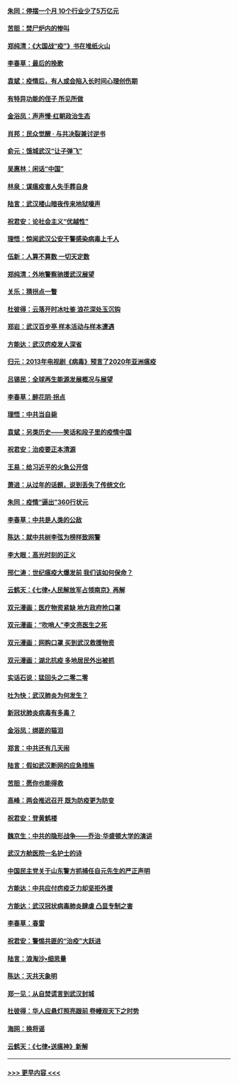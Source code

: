 #### [朱同：停摆一个月 10个行业少了5万亿元](../pages/nsc993/n11904498.md?t=02291731) 
#### [苦胆：焚尸炉内的惨叫](../pages/nsc993/n11904479.md?t=02291731) 
#### [郑纯清：《大国战“疫”》书在堆纸火山](../pages/nsc993/n11904450.md?t=02291731) 
#### [李春草：最后的挽歌](../pages/nsc993/n11904441.md?t=02291731) 
#### [袁斌：疫情后，有人或会陷入长时间心理创伤期](../pages/nsc993/n11901514.md?t=02291731) 
#### [有特异功能的侄子 所见所做](../pages/nsc993/n11901154.md?t=02291731) 
#### [金浴凤：声声慢‧红朝政治生态](../pages/nsc993/n11899553.md?t=02291731) 
#### [肖邦：民众觉醒 · 与共决裂兼讨逆书](../pages/nsc993/n11898435.md?t=02291731) 
#### [俞元：饿城武汉“让子弹飞”](../pages/nsc993/n11898344.md?t=02291731) 
#### [吴惠林：闲话“中国”](../pages/nsc993/n11898182.md?t=02291731) 
#### [林泉：谋瘟疫害人失手葬自身](../pages/nsc993/n11897892.md?t=02291731) 
#### [陆言：武汉楼山暗夜传来地狱嚎声](../pages/nsc993/n11897033.md?t=02291731) 
#### [祝君安：论社会主义“优越性”](../pages/nsc993/n11897005.md?t=02291731) 
#### [理悟：惊闻武汉公安干警感染病毒上千人](../pages/nsc993/n11896947.md?t=02291731) 
#### [伍新：人算不算数 一切天定数](../pages/nsc993/n11893372.md?t=02291731) 
#### [郑纯清：外地警察驰援武汉展望](../pages/nsc993/n11893115.md?t=02291731) 
#### [关乐：猜拐点一瞥](../pages/nsc993/n11893020.md?t=02291731) 
#### [杜彼得：云落开时冰吐鉴 浪花深处玉沉钩](../pages/nsc993/n11892107.md?t=02291731) 
#### [郑岩：武汉百步亭 样本活动与样本遭遇](../pages/nsc993/n11892310.md?t=02291731) 
#### [方能达：武汉疠疫发人深省](../pages/nsc993/n11891376.md?t=02291731) 
#### [归元：2013年电视剧《病毒》预言了2020年亚洲瘟疫](../pages/nsc993/n11891126.md?t=02291731) 
#### [吕锡民：全球再生能源发展概况与展望](../pages/nsc993/n11890613.md?t=02291731) 
#### [李春草：醉花阴·拐点](../pages/nsc993/n11890567.md?t=02291731) 
#### [理悟：中共当自毙](../pages/nsc993/n11890559.md?t=02291731) 
#### [袁斌：另类历史——笑话和段子里的疫情中国](../pages/nsc993/n11889243.md?t=02291731) 
#### [祝君安：治疫要正本清源](../pages/nsc993/n11889085.md?t=02291731) 
#### [王易：给习近平的火急公开信](../pages/nsc993/n11888225.md?t=02291731) 
#### [萧进：从过年的话题，说到丢失了传统文化](../pages/nsc993/n11887732.md?t=02291731) 
#### [朱同：疫情“逼出”360行状元](../pages/nsc993/n11887678.md?t=02291731) 
#### [李春草：中共是人类的公敌](../pages/nsc993/n11887656.md?t=02291731) 
#### [陈达：就中共树李弦为榜样致网警](../pages/nsc993/n11887625.md?t=02291731) 
#### [李大眼：高光时刻的正义](../pages/nsc993/n11887585.md?t=02291731) 
#### [邢仁涛：世纪瘟疫大爆发前 我们该如何保命？](../pages/nsc993/n11887535.md?t=02291731) 
#### [云鹤天：《七律▪人民解放军占领南京》再解](../pages/nsc993/n11887524.md?t=02291731) 
#### [双元漫画：医疗物资紧缺 地方政府抢口罩](../pages/nsc993/n11884744.md?t=02291731) 
#### [双元漫画：“吹哨人”李文亮医生之死](../pages/nsc993/n11884705.md?t=02291731) 
#### [双元漫画：网购口罩 买到武汉救援物资](../pages/nsc993/n11884670.md?t=02291731) 
#### [双元漫画：湖北抗疫 多地居民外出被抓](../pages/nsc993/n11884643.md?t=02291731) 
#### [实话石说：猛回头之二零二零](../pages/nsc993/n11883968.md?t=02291731) 
#### [吐为快：武汉肺炎为何发生？](../pages/nsc993/n11882180.md?t=02291731) 
#### [新冠状肺炎病毒有多毒？](../pages/nsc993/n11881790.md?t=02291731) 
#### [金浴凤：绑匪的猫泪](../pages/nsc993/n11880664.md?t=02291731) 
#### [郑言：中共还有几天闹](../pages/nsc993/n11880645.md?t=02291731) 
#### [陆言：假如武汉断网的应急措施](../pages/nsc993/n11880619.md?t=02291731) 
#### [苦胆：愿你也能得救](../pages/nsc993/n11880601.md?t=02291731) 
#### [高峰：两会推迟召开  既为防疫更为防变](../pages/nsc993/n11879977.md?t=02291731) 
#### [祝君安：登黄鹤楼](../pages/nsc993/n11880583.md?t=02291731) 
#### [魏京生：中共的隐形战争——乔治‧华盛顿大学的演讲](../pages/nsc993/n11879765.md?t=02291731) 
#### [武汉方舱医院一名护士的诗](../pages/nsc993/n11878480.md?t=02291731) 
#### [中国民主党关于山东警方抓捕任自元先生的严正声明](../pages/nsc993/n11877506.md?t=02291731) 
#### [方能达：中共应付疠疫乏力却坚拒外援](../pages/nsc993/n11877497.md?t=02291731) 
#### [方能达：武汉冠状病毒肺炎肆虐 凸显专制之害](../pages/nsc993/n11877475.md?t=02291731) 
#### [李春草：春雷](../pages/nsc993/n11876287.md?t=02291731) 
#### [祝君安：警惕共匪的“治疫”大跃进](../pages/nsc993/n11876084.md?t=02291731) 
#### [陆言：浪淘沙•细思量](../pages/nsc993/n11876071.md?t=02291731) 
#### [陈达：灭共天象明](../pages/nsc993/n11876063.md?t=02291731) 
#### [郑一见：从自焚谎言到武汉封城](../pages/nsc993/n11875621.md?t=02291731) 
#### [杜彼得：华人应悬灯照亮跟前 卷幔观天下之时势](../pages/nsc993/n11874822.md?t=02291731) 
#### [海网：换将谣](../pages/nsc993/n11873712.md?t=02291731) 
#### [云鹤天：《七律▪送瘟神》新解](../pages/nsc993/n11873598.md?t=02291731) 

----
#### [ >>> 更早内容 <<< ](../indexes/nsc993-earlier.md)
